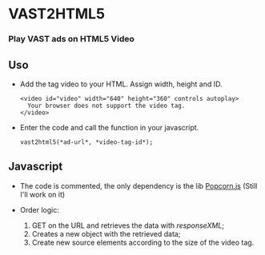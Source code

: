 # VAST2HTML5
### Play VAST ads on HTML5 Video


## Uso
  * Add the tag video to your HTML. Assign width, height and ID.

        <video id="video" width="640" height="360" controls autoplay>
          Your browser does not support the video tag.
        </video>

  * Enter the code and call the function in your javascript.

        vast2html5(*ad-url*, *video-tag-id*);


## Javascript

 * The code is commented, the only dependency is the lib [Popcorn.js](http://popcornjs.org/) (Still I'll work on it)

* Order logic:
    1. GET on the URL and retrieves the data with *responseXML*;
    2. Creates a new object with the retrieved data;
    3. Create new source elements according to the size of the video tag.